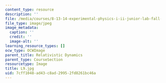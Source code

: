 ```yaml
---
content_type: resource
description: ''
file: /media/courses/8-13-14-experimental-physics-i-ii-junior-lab-fall-2016-spring-2017/7cff1048ad43c8ad29952fd8261bc46a_L9.jpg
file_type: image/jpeg
image_metadata:
  caption: ''
  credit: ''
  image-alt: ''
learning_resource_types: []
ocw_type: OCWImage
parent_title: Relativistic Dynamics
parent_type: CourseSection
resourcetype: Image
title: L9.jpg
uid: 7cff1048-ad43-c8ad-2995-2fd8261bc46a
---
```

